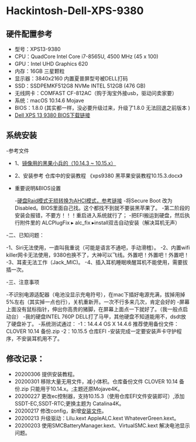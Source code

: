 # Hackintosh-Dell-XPS-9380

## 硬件配置参考

- 型号：XPS13-9380
- CPU：QuadCore Intel Core i7-8565U, 4500 MHz (45 x 100)
- GPU：Intel UHD Graphics 620
- 内存：16GB 三星颗粒
- 显示器：3840x2160 内置夏普屏型号被DELL打码
- SSD：SSDPEMKF512G8 NVMe INTEL 512GB (476 GB)
- 无线网卡：COMFAST CF-812AC（购于淘宝外接usb，驱动问卖家要）
- 系统：macOS 10.14.6 Mojave
- BIOS：1.8.0 (其实都一样，没必要升级过来，升级了1.8.0 无法回退之前版本 )
- [Dell XPS 13 9380 BIOS下载链接](https://www.dell.com/support/home/cn/zh/cnbsd1/product-support/product/xps-13-9380-laptop/drivers)

## 系统安装

-参考文件

- 1、[镜像用的黑果小兵的（10.14.3 ~ 10.15.x）](https://mirrors.dtops.cc/iso/MacOS/daliansky_macos/)
- 2、安装参考 仓库中的安装教程 《xps9380 黑苹果安装教程10.15.3.docx》

- 重要说明&BIOS设置

  -[硬盘Raid模式无损转换为AHCI模式，参考链接](https://www.dazhuanlan.com/2019/12/15/5df650b549a64/)
  -将Secure Boot 改为 Disabled。BIOS里面自己找。这个都找不到就不要装黑苹果了。
  -第二阶段的安装会报错，不要方！！！重启进入系统就行了；
  -把EFI搬运到硬盘，然后执行附件里的  ALCPlugFix⁩ ▸ ⁨alc_fix⁩ ▸install双击自动安装（解决耳机无声）

-二、已知问题：

  -1、Siri无法使用，一直叫我重说（可能是语言不通吧，手动滑稽）。
  -2、内置wifi killer网卡无法使用，9380也换不了，大神可以飞线。外置吧！外置吧！外置吧！
  -3、耳麦无法工作（Jack_MIC)。
  -4、插入耳机睡眠唤醒耳机不能使用，需要拔插一次。

-三、注意事项

-不识别电源适配器（电池没显示充电符号），在mac下插好电源充满，拔掉用掉5%左右（其实掉一点也行），关机重新开。一次不行多来几次，肯定会好的
-屏幕上面没有鼠标指针，伸出你高贵的猪脚，在屏幕上面点一下就好了。（我一般点启动台）
-我的硬盘INTEL 760P DELL打了马甲，其他硬盘不知道能用不，dsdt放了硬盘补丁。
-系统测试通过：
   -1：14.4.4 OS X 14.4.6 推荐使用备份文件：CLOVER 10.14 备份.zip
   -2：10.15.5 仓库EFI
-安装完成一定要安装声卡守护程序，不安装耳机用不了。


## 修改记录：

-	20200306 提供安装教程。
-	20200301 移除大量无用文件，减小体积。仓库备份文件 CLOVER 10.14 备份.zip 只能用于10.14.x。;主题还原Mojave4K。
-	20200227 更改ec控制器，支持10.15.3（使用仓库EFI文件安装即可）,添加SSDT-EC,SSDT-RTC;更换主题为 Catalina4K。
-	20200217 修改config，新增[安装文件](http://bbs.pcbeta.com/viewthread-1842031-1-1.html)。
-	20200213 升级驱动：Lilu.kext AppleALC.kext WhateverGreen.kext。
-	20200203 使用SMCBatteryManager.kext、VirtualSMC.kext 解决电池显示问题。
